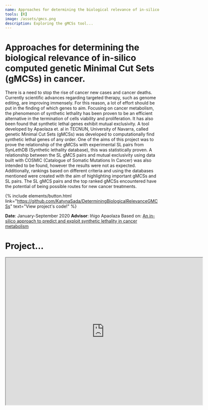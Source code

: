 ```yaml
---
name: Approaches for determining the biological relevance of in-silico computed genetic Minimal Cut Sets (gMCSs) in cancer.
tools: [R]
image: /assets/gmcs.png
description: Exploring the gMCSs tool...
---
```

# Approaches for determining the biological relevance of in-silico computed genetic Minimal Cut Sets (gMCSs) in cancer.
There is a need to stop the rise of cancer new cases and cancer deaths. Currently scientific
advances regarding targeted therapy, such as genome editing, are improving immensely. For
this reason, a lot of effort should be put in the finding of which genes to aim. Focusing on
cancer metabolism, the phenomenon of synthetic lethality has been proven to be an efficient
alternative in the termination of cells viability and proliferation. It has also been found that
synthetic lethal genes exhibit mutual exclusivity. A tool developed by Apaolaza et. al in
TECNUN, University of Navarra, called genetic Minimal Cut Sets (gMCSs) was developed to
computationally find synthetic lethal genes of any order. One of the aims of this project was to
prove the relationship of the gMCSs with experimental SL pairs from SynLethDB (Synthetic
lethality database), this was statistically proven. A relationship between the SL gMCS pairs and
mutual exclusivity using data built with COSMIC (Catalogue of Somatic Mutations In Cancer)
was also intended to be found, however the results were not as expected. Additionally,
rankings based on different criteria and using the databases mentioned were created with the
aim of highlighting important gMCSs and SL pairs. The SL gMCS pairs and the top ranked gMCSs
encountered have the potential of being possible routes for new cancer treatments.

{% include elements/button.html link="https://github.com/KatynaSada/DeterminingBiologicalRelevanceGMCSs" text="View project's code!" %}

**Date**: January-September 2020
**Advisor**: Iñigo Apaolaza
Based on: [An in-silico approach to predict and exploit synthetic lethality in cancer metabolism](https://www.nature.com/articles/s41467-017-00555-y)

# Project...
<iframe src="https://drive.google.com/file/d/1GnF9-23vZxU9VUjj402ellAGAEIqNFQQ/preview" width="640" height="480" allow="autoplay"></iframe>
